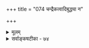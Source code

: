 +++
title = "074 चन्द्रैकत्वादिबुद्ध्या न"

+++
<details><summary>मूलम्</summary>

चन्द्रैकत्वादिबुद्ध्या न हि विलयमियाच्चक्षुरर्थादिदोषः स्याद्बाधेऽपि द्विचन्द्रप्रभृतिषु हि ततो भ्रान्तिमात्रानुवृत्तिः ।  
विस्रम्भाभावतः स्यात् फलमपि न तु ते जाघटीति द्वयं तद्ब्रह्मान्याशेषबाधादनतिबलतया बाध्यतो बाधकस्य ॥ ७४ ॥
</details>

<details><summary>सर्वाङ्कषटीका - ७४</summary>

अन्धस्य जात्यन्धेन यष्टिप्रदानवत् अप्रामाणिकाया जीवन्मुक्तेस्समर्थनायाप्रामाणिकतमां बाधितानुवृत्तिं तदुक्तां निराकरोति - चन्द्रैकत्वेत्यादिना । **चन्द्रैकत्वादिबुद्ध्या** = 'एकश्चन्द्रः' इत्यादिप्रमात्मकज्ञानेन प्रथममेव विद्यमानेन **चक्षुरर्थादिदोषः** = ' द्वौ चन्द्रौ' इति भ्रमहेतुभूतः अङ्गुल्यवष्टंभादिः चक्षुरिन्द्रियगतदोषो वा, अर्थगतदूरत्वादिरूपो वा दोषः । चक्षुश्च अर्थश्चेति द्वंद्वः । 'चन्द्रैकत्वादि' इत्यादिपदेन चन्द्राल्पत्वादिभ्रमाणां ग्राह्यतया, तत्र दूरत्वादिदोषाणाम् 'अर्थादि' इत्यादिपदेन ग्रहणम् । **विलयम्** = नाशम् न हि **इयात्** = न हि प्राप्नुयात् । आद्येऽपि द्विचन्द्रादिभ्रमस्थलेषु ततो **हि** = अर्थगतदोषस्य बाधकज्ञानानिवर्त्यत्वादेव हि **भ्रान्तिमात्रानुवृत्तिः** = ' द्वौ चन्द्रौ' इत्याद्यन्यथादर्शनस्य केवलम् अनुवृत्तिः, न तु भयादीनाम् स्यात् । **विस्त्रंभाभावतः** = ‘चन्द्रः एकः' इति निश्चयस्य दृढस्य पूर्वं सत्त्वात् ' द्वौ चन्द्रौ' इति दर्शने विश्वासस्याभावात्, प्रत्युत‘अङ्गुल्यमवष्टम्भमूलमिदं द्विचन्द्रदर्शनम्' इति निर्णयस्य च सत्वात् **फलमपि** =उत्पन्ने ज्ञाने 'इदं ज्ञानं भ्रमः' इति निश्चये यत्फलम् भयाद्यभावः, तदपि स्यात् । प्रकृते इदं सर्वं न घटते । यतः - ते तु सर्वमिथ्यात्व - वादिनस्तव तु **तद्द्वयम्** = भ्रान्त्यनुवृत्तिः, भयाद्यभावश्च न **जाघटीति** = सर्वथा न घटते । कुतः ? इति प्रश्ने 'तु' पदेन सूचितमर्थं प्रकटयति - **ब्रह्मान्याशेषबाधात्** = ब्रह्मव्यतिरिक्तस्य सर्वस्यापि मिथ्यात्वेन, ब्रह्मज्ञानेन मिथ्यादर्शनस्य, तद्धेतोश्च सर्वस्यापि बाधस्यावश्यकत्वेन भ्रमस्य, तद्धेतोरविद्यायाश्चानुवृत्तिः न घटते । ननु मिथ्यादर्शनहेतुभूता भेदवासना सृष्टेरारभ्यानुवर्तमाना दृष्टा, संसारस्यानादित्वात् । तन्निवर्तकं ब्रह्मज्ञानं नूतन- मिदानीमेवोत्पन्नम् । अत इदानीमुत्पन्नं ज्ञानं दुर्बलम् । अतो झटिति तदैव भेदभ्रमनिवर्तनसमर्थं न भवति । अतः एकदैव सर्वोऽपि भ्रमो न निवर्तत इत्यत्र - अनतिबलतयेत्यादि । **बाध्यतः** = बाध्यजगद्भ्रमापेक्षया **बाधकस्य** = ब्रह्मज्ञानस्य **अनतिबलतया** = अधिकबलवत्त्वस्य कदाप्यसंभवात् इदमपि ते न जाघटीति इत्यन्वयः ॥ 



अत्रेदं संपिण्डितं तात्पर्यम् - वस्तुतः 'जीवन्मुक्ति' पदे 'मुक्ति' पदं किञ्चिदुपचरितार्थकमेव तेषामपि संमतम् । न हि पूर्णमुक्तितुल्या जीवन्मुक्तिः । तन्मते 'विदेहमुक्ति' पदेन हि पूर्णमुक्तिः व्यपदिश्यते । **विदेहा** =देहवियोगवती देहरहिता मुक्तिरित्यर्थः । **जीवन्मुक्तिः** = सदेहमुक्तिः । एवञ्च परस्परविरुद्धे सदेहत्व- विदेहत्वे एकस्या एव मुक्तेर्विशेषणे न भवितुमर्हतः । अतः सदेहमुक्तिपर्यायं जीवन्मुक्तिपदं यदि मुख्यार्थकम्, 

 

[[338]] 

तदा 'विदेहमुक्ति' रित्यत्र विदेहपदं मुक्तिपदं वा गौणार्थकं वक्तव्यम् ' तस्य तावदेव चिरं यावन्न विमोक्ष्ये अथ संपत्स्ये' (छां. 6-14-2 ) इति श्रुतिः शरीरवियोगसमनन्तरकालिकीं मुक्तिं वदति । तस्येत्यत्र तच्छब्दः पूर्ववाक्योक्तं आचार्यादधिगतोपदेशेन ब्रह्मविद्यायां सिद्धं पुरुषं वक्ति । एवमाचार्यादधिगतब्रह्मविद्यासिद्धस्य पुरुषस्य **चिरम्** = विलम्बः **तावदेव** = तावानेव । यावान् विलम्बः? इत्यत्र ' यावत् न विमोक्ष्ये' इति । शरीरात् यावत् न विमुक्तो भविष्यामि, तावानेव **विलम्बः** = संसारसंबन्धः । **अथ** = शरीरविमोक्षसमनन्तरमेव **संपत्स्ये** =परमात्मना संपत्तिं प्राप्स्यामि **?** = मुक्तो भविष्यामीत्यर्थः । एवञ्च शरीरसंबन्ध एव बन्धः, शरीरविरह एव मोक्ष इत्यर्थः सिद्धः । एवं सति 'जीवन्मुक्तिः' इत्यत्र **जीवनम्** = शरीरसंबन्धः, **मुक्तिः** = शरीरसंबन्ध- विरहः । द्वयं च स्पष्टं परस्परविरुद्धम् । अतः मुक्तिशब्दार्थः त्याज्यः, अथवा जीवन्शब्दार्थः त्याज्यः । द्वयमपि यदि न त्यज्यते, तदा मुक्तावेव शरीरसंबन्धोऽवर्जनीय इत्यायाति । एवं सति 'विदेहमुक्ति' पदे विदेहपदं गौणार्थकं वक्तव्यम् । अथवा मुक्तिपदं वा गौणार्थकं वक्तव्यम् । एवं सति सदेहमुक्तिः, विदेहमुक्तिश्चैकैव स्यात् । तत्र विदेहमुक्तेरेव परमलक्ष्यत्वात्, तत्पदे लक्षणा न युक्तेति सदेहमुक्तिपद एव लक्षणाङ्गीकृता । ततश्च जीवन्मुक्तिर्न मुख्येति तादृशगौणमुक्तेरितरैरप्यङ्गीकारात् न कश्चन विशेषः ॥ 

9 

एवं वस्तुतत्त्वे सत्यपि जात्यन्धकुमारमृतिन्यायेन केचन जीवन्मुक्तिसमर्थनाय बाधितानुवृत्तिं समर्थयन्ति । ‘चन्द्रः एक एव' इति सुदृढे निश्चये सत्यपि अङ्गुल्यवष्टंभादिना द्वौ चन्द्रौ दृश्येते इति सर्वानुभवसिद्धम् । अत्र बाधकज्ञानसत्वात् द्विचन्द्रज्ञानं भ्रम इति स जानाति । एवमेव तत्त्वमस्युपदेशेन विश्वस्य सर्वस्य मिथ्यात्वज्ञाने जातेऽपि, लेशतो वासनाया अनुवृत्त्या जगद्दर्शनेऽनुवर्तमानेऽपि, जगन्मिथ्यात्व- ज्ञानस्य सुदृढत्वात् तस्य बन्धो न भवति । स एवायं जीवन्मुक्त इति । तदेतन्न सङ्गच्छते, दृष्टान्तस्य विपरीतत्वात् । यतस्तत्र ‘एकश्चन्द्रः' इति ज्ञानेन चन्द्रद्वित्वभ्रमो न निवर्तेत । ज्ञानेनाज्ञानं बाध्यते, न तु अङ्गुल्यवष्टंभदोषोऽपगच्छति । अतश्च द्विचन्द्रभ्रमोऽप्यनुवर्तते । प्रकृते तु ब्रह्मव्यतिरिक्तस्य सर्वस्यापि मिथ्यात्वात्, ब्रह्मज्ञानेन दोषस्य सर्वस्यापि निवृत्तेरावश्यकत्वात्, भ्रमस्यानुवृत्तिर्दुरुपपादा । यद्यनुवृत्तिः स्यात्कदापि न निवर्तेति जीवन्मुक्तिरेवात्यन्तिकी मुक्तिः स्यात् ॥ 

ननु संसारहेतुभूताया अविद्यायास्समग्रतो निवृत्तत्वात् नास्त्येव तस्य संसारबन्धः । अथापि सृष्टेरारभ्यैतावत्कालं बहुजन्मस्वभ्यस्तत्वात् भेददर्शनाभ्यासजन्या भेदवासनानुवर्तेतैव । अतश्च तादृशभेद- वासनानिवृत्तयेऽभेदभावनादाय किञ्चिदिव विलम्बोऽनिवार्यः । यथा वा निवृत्तेऽपि सर्पभ्रमे भयादिलेशः, तन्मूलककम्पादिकञ्चानुवर्तते, अथापि पूर्वस्थित्यपेक्षया सर्पाभावज्ञानसत्वान्न भ्रमानुवृत्तिः, तद्वदेव मध्यस्था- वस्था संसारमोक्षयोः जीवन्मुक्तावस्थेत्युच्यते । यथा वा घटनिर्माता कुलालो दण्डेन चक्रं भ्रामयित्वा दण्डं निरस्य घटं करोति । चक्रमपि दण्डमन्तरापि भ्रमदेव वर्तते वेगवशात् किञ्चित्कालम् । तद्वदत्रापि संसारदर्शनसत्त्वेऽपि बन्धाभावात्स जीवन्मुक्त उच्यते इति चेत्, इदमपि न क्षोदक्षमम् । दृष्टान्ते सर्वत्र रज्जुसर्पादेः प्रातिभासिकत्वम्, तद्धेतुभूतदोषादेः भ्रमकार्यभयकम्पादेः व्यावहारिकसत्यत्वमिति, भ्रमनिवृत्तावपि तत्कार्यानुवृत्तिर्युक्ता । चक्रभ्रमणस्थले तु वेगस्य, भ्रमणस्य चेत्युभयोस्सत्यत्वाद्युज्यते सर्वम् । भवन्मते तु 

[[145]]. 

[[339]] 

[मुक्तिवादोपसंहारः ] 

स्वातन्त्र्यं ब्रह्मणैक्यं पशुपतिसमतां वासनोच्छेदमात्रं 

धीसन्तानप्रणाशं निजमतिसुखयोर्नित्ययोः सन्निकर्षम् । 

 

ब्रह्मव्यतिरिक्तस्य सर्वस्यापि मिथ्यात्वात्, ब्रह्मज्ञानेन निवृत्तिरनिवार्या । अत इदं सर्वं केवलमात्मवञ्चनामात्रम् । भेदवासनापेक्षयाऽभेददर्शनस्याल्पकालत्वादित्यादिकं तु दुरवस्थम्, अभेददर्शनाभ्यासकालं यावत्दवासनाया अपि सहैवानुवर्तमानत्वात्, कदाप्यभेदर्शनस्य भेदवासनापेक्षयाधिकबलवत्त्वस्य न संभव इति, अनिर्मोक्षप्रसङ्ग एव । तदिदमुक्तम्, 'अनतिबलतया बाध्यतो बाधकस्ये 'ति । अतस्तन्मते जीवन्मुक्तिर्दुस्साधा ॥ 

ननु भवन्मतेऽपि जगतस्सत्यत्वेऽपि सांसारिकसुखादेः भ्रमत्वेन मिथ्यात्वावश्यंभावात् क्रमेणैव निवृत्तिरावश्यकीति दोषस्समान इति शङ्क्यम्; सांसारिकसुखस्य बौद्धमत इव भ्रमत्वाभावात् । परं तु तस्यात्यल्पत्वात् तत्त्यागः । तर्हि अल्पे महत्त्वबुद्धिः भ्रम एव किल । सोऽपि क्रमश एव निवर्तेतेति दोषस्तदवस्थ एवेति चेत्, पित्तोपहतस्य क्षीरे तिक्तत्वभ्रमवत्कर्मौपाधिकं तत् । भ्रमकारणानां सत्यत्वेऽपि व्याधिनिवृत्तौ क्रमेण तिक्तत्वबुद्धिनिवृत्तिवदेव बन्धनिवृत्तिरपि क्रमेणैवेति सर्वमुपपद्यते ॥ 

ननु सिद्धान्तेऽपि 'अत्र ब्रह्म समश्नुते' (कठ. 2-6-14) इत्यादिकमुपासनाकालिकब्रह्मानुभवा- भिप्रायमित्यङ्गीकारात् किमिति 'जीवन्मुक्ति' पदे प्रद्वेष इति चेत्; 

अहो! कथं बोधनीयो बालिशस्त्वं न बुध्यसे । स्मृतावायान्ति वाल्मीकिवचनान्यत्र पश्यत ॥ 

‘यदन्तरं सिंहसृगालयोर्वने यदन्तरं स्यन्दनिकासमुद्रयोः । सुराग्र्यसौवीरकयोर्यदन्तरं तदन्तरं वै तव राघवस्य च ॥ यदन्तरं काञ्चनसीसलोहयोः यदन्तरं चन्दनवारिपङ्कयोः । यदन्तरं हस्तिबिडालयोर्वने तदन्तरं दाशरथेस्तवैव च ॥ यदन्तरं वायसवैनतेययोः' (अरण्य. 47-47) इत्यादिवाक्यानि मनोहराणि ॥ परन्तु मानवब्रह्मानन्दयोस्तुलनं बुधः । को वा विवेकी जानीयात्, ततोऽप्येतत्तु दुर्वचम् । 

को वा मनीषी ऊहितुमपि शक्नुयात्, सदेहविदेहमुक्त्यानन्दयोस्तारतम्यं वाचामगोचरमित्यस्त्या- नन्दतारतम्यवादस्यावसरः । अत एव - 

इयमेव स्थितिर्जीवन्मुक्तिर्या शास्त्रसंमता । नव्यवेदान्तशास्त्रस्य सीमेति परिगृह्यताम् ॥ समये त्वखिलं स्पष्टं भविष्यति यदीच्छति । भगवान् सर्वभूतात्मा समयस्स निरीक्ष्यताम् ॥ 

एवञ्च – उक्तरीत्या सदेहविदेहमुक्त्योर्वैलक्षण्यविषये वा, प्रमेयस्वरूपविषये वा नास्ति पक्षभेदः । 'जीवन्मुक्त' पदविषय एव विवादः । तत्रापि तत्पदस्यौपचारिकत्वेऽपि नाभिप्रायभेद इति विज्ञेयम् ॥ ७४ ॥
</details>
